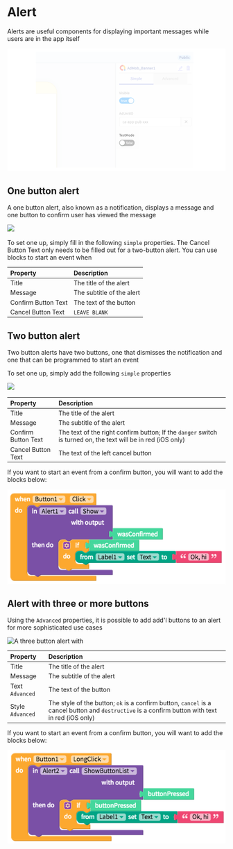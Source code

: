 # Alert

Alerts are useful components for displaying important messages while users are in the app itself

![Popular two-button alerts for Android and iOS](../../../../.gitbook/assets/thunkable-docs-exhibits-14.png)

## One button alert

A one button alert, also known as a notification, displays a message and one button to confirm user has viewed the message

![](../../../../.gitbook/assets/thunkable-docs-exhibits-15.png)

To set one up, simply fill in the following `simple` properties. The Cancel Button Text only needs to be filled out for a two-button alert. You can use blocks to start an event when

| Property | Description |
| :--- | :--- |
| Title | The title of the alert |
| Message | The subtitle of the alert |
| Confirm Button Text | The text of the button |
| Cancel Button Text | `LEAVE BLANK` |

## Two button alert

Two button alerts have two buttons, one that dismisses the notification and one that can be programmed to start an event

To set one up, simply add the following `simple` properties

![](../../../../.gitbook/assets/thunkable-docs-exhibits-14%20%281%29.png)

| Property | Description |
| :--- | :--- |
| Title | The title of the alert |
| Message | The subtitle of the alert |
| Confirm Button Text | The text of the right confirm button; If the `danger` switch is turned on, the text will be in red \(iOS only\) |
| Cancel Button Text | The text of the left cancel button |

If you want to start an event from a confirm button, you will want to add the blocks below:

![](../../../../.gitbook/assets/screen-shot-2018-06-26-at-3.56.11-pm.png)

## Alert with three or more buttons

Using the `Advanced` properties, it is possible to add add'l buttons to an alert for more sophisticated use cases

![A three button alert with ](../../../../.gitbook/assets/thunkable-docs-exhibits-16.png)

| Property | Description |
| :--- | :--- |
| Title | The title of the alert |
| Message | The subtitle of the alert |
| Text `Advanced` | The text of the button |
| Style `Advanced` | The style of the button; `ok` is a confirm button, `cancel` is a cancel button and `destructive` is a confirm button with text in red \(iOS only\) |

If you want to start an event from a confirm button, you will want to add the blocks below:

![](../../../../.gitbook/assets/screen-shot-2018-06-26-at-3.56.16-pm.png)

